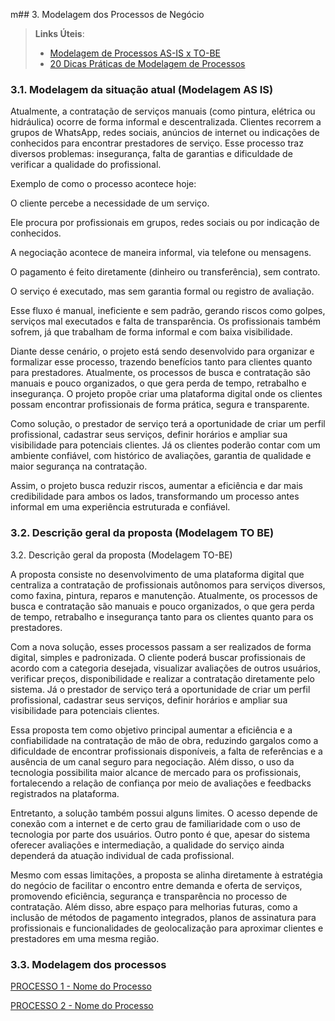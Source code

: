 m## 3. Modelagem dos Processos de Negócio


> **Links Úteis**:
> - [Modelagem de Processos AS-IS x TO-BE](https://dheka.com.br/modelagem-as-is-to-be/)
> - [20 Dicas Práticas de Modelagem de Processos](https://dheka.com.br/20-dicas-praticas-de-modelagem-de-processos/)

### 3.1. Modelagem da situação atual (Modelagem AS IS)

Atualmente, a contratação de serviços manuais (como pintura, elétrica ou hidráulica) ocorre de forma informal e descentralizada. Clientes recorrem a grupos de WhatsApp, redes sociais, anúncios de internet ou indicações de conhecidos para encontrar prestadores de serviço. Esse processo traz diversos problemas: insegurança, falta de garantias e dificuldade de verificar a qualidade do profissional.

Exemplo de como o processo acontece hoje:

O cliente percebe a necessidade de um serviço.

Ele procura por profissionais em grupos, redes sociais ou por indicação de conhecidos.

A negociação acontece de maneira informal, via telefone ou mensagens.

O pagamento é feito diretamente (dinheiro ou transferência), sem contrato.

O serviço é executado, mas sem garantia formal ou registro de avaliação.

Esse fluxo é manual, ineficiente e sem padrão, gerando riscos como golpes, serviços mal executados e falta de transparência. Os profissionais também sofrem, já que trabalham de forma informal e com baixa visibilidade.

Diante desse cenário, o projeto está sendo desenvolvido para organizar e formalizar esse processo, trazendo benefícios tanto para clientes quanto para prestadores. Atualmente, os processos de busca e contratação são manuais e pouco organizados, o que gera perda de tempo, retrabalho e insegurança. O projeto propõe criar uma plataforma digital onde os clientes possam encontrar profissionais de forma prática, segura e transparente.

Como solução, o prestador de serviço terá a oportunidade de criar um perfil profissional, cadastrar seus serviços, definir horários e ampliar sua visibilidade para potenciais clientes. Já os clientes poderão contar com um ambiente confiável, com histórico de avaliações, garantia de qualidade e maior segurança na contratação.

Assim, o projeto busca reduzir riscos, aumentar a eficiência e dar mais credibilidade para ambos os lados, transformando um processo antes informal em uma experiência estruturada e confiável.

### 3.2. Descrição geral da proposta (Modelagem TO BE)

3.2. Descrição geral da proposta (Modelagem TO-BE)

A proposta consiste no desenvolvimento de uma plataforma digital que centraliza a contratação de profissionais autônomos para serviços diversos, como faxina, pintura, reparos e manutenção. Atualmente, os processos de busca e contratação são manuais e pouco organizados, o que gera perda de tempo, retrabalho e insegurança tanto para os clientes quanto para os prestadores.

Com a nova solução, esses processos passam a ser realizados de forma digital, simples e padronizada. O cliente poderá buscar profissionais de acordo com a categoria desejada, visualizar avaliações de outros usuários, verificar preços, disponibilidade e realizar a contratação diretamente pelo sistema. Já o prestador de serviço terá a oportunidade de criar um perfil profissional, cadastrar seus serviços, definir horários e ampliar sua visibilidade para potenciais clientes.

Essa proposta tem como objetivo principal aumentar a eficiência e a confiabilidade na contratação de mão de obra, reduzindo gargalos como a dificuldade de encontrar profissionais disponíveis, a falta de referências e a ausência de um canal seguro para negociação. Além disso, o uso da tecnologia possibilita maior alcance de mercado para os profissionais, fortalecendo a relação de confiança por meio de avaliações e feedbacks registrados na plataforma.

Entretanto, a solução também possui alguns limites. O acesso depende de conexão com a internet e de certo grau de familiaridade com o uso de tecnologia por parte dos usuários. Outro ponto é que, apesar do sistema oferecer avaliações e intermediação, a qualidade do serviço ainda dependerá da atuação individual de cada profissional.

Mesmo com essas limitações, a proposta se alinha diretamente à estratégia do negócio de facilitar o encontro entre demanda e oferta de serviços, promovendo eficiência, segurança e transparência no processo de contratação. Além disso, abre espaço para melhorias futuras, como a inclusão de métodos de pagamento integrados, planos de assinatura para profissionais e funcionalidades de geolocalização para aproximar clientes e prestadores em uma mesma região.
### 3.3. Modelagem dos processos

[PROCESSO 1 - Nome do Processo](./processos/processo-1-nome-do-processo.md "Detalhamento do Processo 1.")

[PROCESSO 2 - Nome do Processo](./processos/processo-2-nome-do-processo.md "Detalhamento do Processo 2.")
